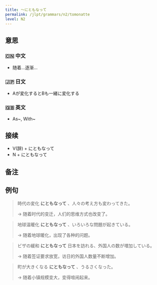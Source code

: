 ```yaml
---
title: 〜にともなって
permalink: /jlpt/grammars/n2/tomonatte
level: N2
---
```


## 意思

### 🇨🇳 中文

- 随着...逐渐...

### 🇯🇵 日文

- Aが変化するとBも一緒に変化する

### 🇬🇧 英文

- As~, With~

## 接续

- V(辞) + にともなって
- N + にともなって

## 备注


## 例句

> 時代の変化 **にともなって** 、人々の考え方も変わってきた。
>
> → 随着时代的变迁，人们的思维方式也改变了。

> 地球温暖化 **にともなって** 、いろいろな問題が起きている。
>
> → 随着地球暖化，出现了各种的问题。

> ビザの緩和 **にともなって** 日本を訪れる、外国人の数が増加している。
>
> → 随着签证要求放宽，访日的外国人数量不断增加。

> 町が大きくなる **にともなって** 、うるさくなった。
>
> → 随着小镇规模变大，变得喧闹起来。

